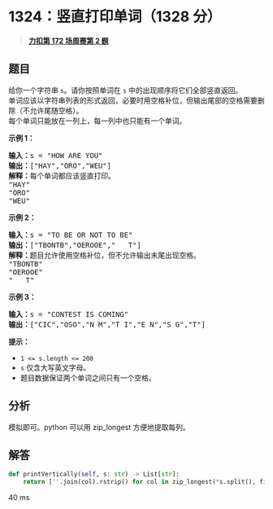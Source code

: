 # 1324：竖直打印单词（1328 分）


> <u>**[力扣第 172 场周赛第 2 题](https://leetcode.cn/problems/print-words-vertically/)**</u>

## 题目

<p>给你一个字符串 <code>s</code>。请你按照单词在 <code>s</code> 中的出现顺序将它们全部竖直返回。<br>
单词应该以字符串列表的形式返回，必要时用空格补位，但输出尾部的空格需要删除（不允许尾随空格）。<br>
每个单词只能放在一列上，每一列中也只能有一个单词。</p>



<p><strong>示例 1：</strong></p>

<pre><strong>输入：</strong>s = &quot;HOW ARE YOU&quot;
<strong>输出：</strong>[&quot;HAY&quot;,&quot;ORO&quot;,&quot;WEU&quot;]
<strong>解释：</strong>每个单词都应该竖直打印。
&quot;HAY&quot;
&quot;ORO&quot;
&quot;WEU&quot;
</pre>

<p><strong>示例 2：</strong></p>

<pre><strong>输入：</strong>s = &quot;TO BE OR NOT TO BE&quot;
<strong>输出：</strong>[&quot;TBONTB&quot;,&quot;OEROOE&quot;,&quot;   T&quot;]
<strong>解释：</strong>题目允许使用空格补位，但不允许输出末尾出现空格。
&quot;TBONTB&quot;
&quot;OEROOE&quot;
&quot;   T&quot;
</pre>

<p><strong>示例 3：</strong></p>

<pre><strong>输入：</strong>s = &quot;CONTEST IS COMING&quot;
<strong>输出：</strong>[&quot;CIC&quot;,&quot;OSO&quot;,&quot;N M&quot;,&quot;T I&quot;,&quot;E N&quot;,&quot;S G&quot;,&quot;T&quot;]
</pre>



<p><strong>提示：</strong></p>

<ul>
<li><code>1 &lt;= s.length &lt;= 200</code></li>
<li><code>s</code> 仅含大写英文字母。</li>
<li>题目数据保证两个单词之间只有一个空格。</li>
</ul>




## 分析


模拟即可。python 可以用 zip_longest 方便地提取每列。

## 解答


```python
def printVertically(self, s: str) -> List[str]:
	return [''.join(col).rstrip() for col in zip_longest(*s.split(), fillvalue=' ')]
```
40 ms
